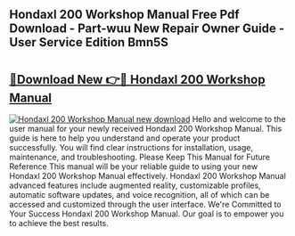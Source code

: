 ## Hondaxl 200 Workshop Manual Free Pdf Download - Part-wuu New Repair Owner Guide - User Service Edition Bmn5S

# <h2><a href="http://bc76273.oget.top/?id=Hondaxl+200+Workshop+Manual">🔗Download New 👉🔴 Hondaxl 200 Workshop Manual</a></h2>

[![Hondaxl 200 Workshop Manual new download](https://i.imgur.com/5g1atiW.png)](http://bc76273.oget.top/?id=Hondaxl+200+Workshop+Manual)
Hello and welcome to the user manual for your newly received Hondaxl 200 Workshop Manual. This guide is here to help you understand and operate your product successfully. You will find clear instructions for installation, usage, maintenance, and troubleshooting. Please Keep This Manual for Future Reference This manual will be your reliable guide to using your new Hondaxl 200 Workshop Manual effectively. Hondaxl 200 Workshop Manual advanced features include augmented reality, customizable profiles, automatic software updates, and voice recognition, all of which can be accessed and customized through the user interface. We're Committed to Your Success Hondaxl 200 Workshop Manual. Our goal is to empower you to achieve the best results.
